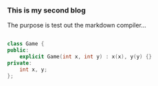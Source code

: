 ### This is my second blog


The purpose is test out the markdown compiler...


```c++

class Game {
public:
    explicit Game(int x, int y) : x(x), y(y) {}
private:
    int x, y;
};

```